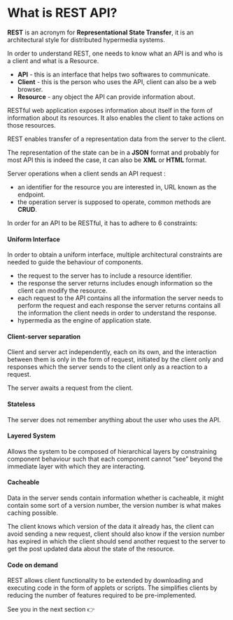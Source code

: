 # What is REST API?

**REST** is an acronym for **Representational State Transfer**, it is an architectural style for distributed hypermedia systems.

In order to understand REST, one needs to know what an API is and who is a client and what is a Resource.

- **API** - this is an interface that helps two softwares to communicate.
- **Client** - this is the person who uses the API, client can also be a web browser.
- **Resource** - any object the API can provide information about.

RESTful  web application exposes information about itself in the form of information about its resources. It also enables the client to take actions on those resources.

REST enables transfer of a representation data from the server to the client. 

The representation of the state can be in a **JSON** format and probably for most API this is indeed the case, it can also be **XML** or **HTML** format.

Server operations when a client sends an API request :

- an identifier for the resource you are interested in, URL known as the endpoint.
- the operation server is supposed to operate, common methods are **CRUD**.

In order for an API to be RESTful, it has to adhere to 6 constraints:

#### Uniform Interface

In order to obtain a uniform interface, multiple architectural constraints are needed to guide the behaviour of components.

- the request to the server has to include a resource identifier.
- the response the server returns includes enough information so the client can modify the resource.
- each request to the API contains all the information the server needs to perform the request and each response the server returns contains all the information the client needs in order to understand the response.
- hypermedia as the engine of application state.

#### Client-server separation

Client and server act independently, each on its own, and the interaction between them is only in the form of request, initiated by the client only and responses which the server sends to the client only as a reaction to a request.

The server awaits a request from the client.

#### Stateless

The server does not remember anything about the user who uses the API.

#### Layered System

Allows the system to be composed of hierarchical layers by constraining component behaviour such that each component cannot “see” beyond the immediate layer with which they are interacting.

#### Cacheable

Data in the server sends contain information whether is cacheable, it might contain some sort of a version number, the version number is what makes caching possible. 

The client knows which version of the data it already has, the client can avoid sending a new request, client should also know if the version number has expired in which the client should send another request to the server to get the post updated data about the state of the resource.

#### Code on demand

REST allows client functionality to be extended by downloading and executing code in the form of applets or scripts. The simplifies clients by reducing the number of features required to be pre-implemented.


See you in the next section 👉